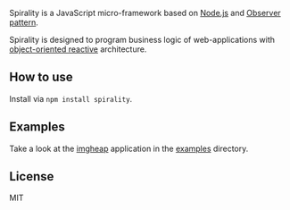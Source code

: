 Spirality is a JavaScript micro-framework based on [Node.js](http://nodejs.org)
and [Observer pattern](http://en.wikipedia.org/wiki/Observer_pattern).

Spirality is designed to program business logic of web-applications with
[object-oriented
reactive](http://en.wikipedia.org/wiki/Reactive_programming#Object-oriented)
architecture.

## How to use

Install via `npm install spirality`.

## Examples

Take a look at the [imgheap](./examples/imgheap) application in the
[examples](./examples) directory.

## License

MIT
